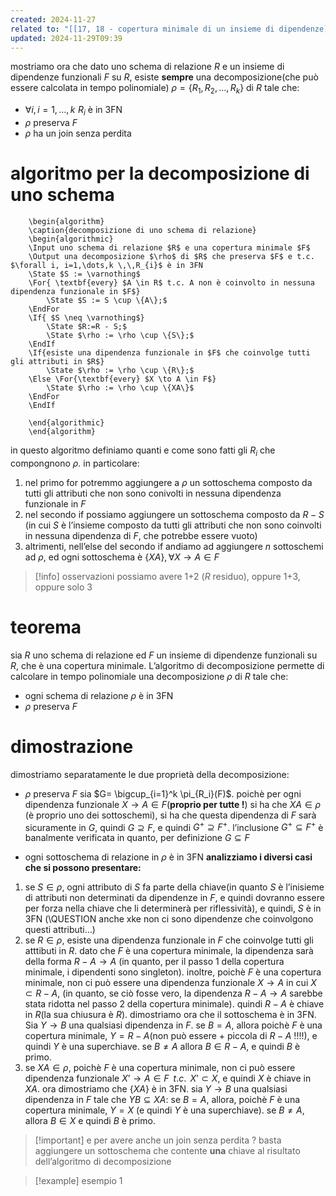 ```yaml
---
created: 2024-11-27
related to: "[[17, 18 - copertura minimale di un insieme di dipendenze]]"
updated: 2024-11-29T09:39
---
```

mostriamo ora che dato uno schema di relazione $R$ e un insieme di dipendenze funzionali $F$ su $R$, esiste **sempre** una decomposizione(che può essere calcolata in tempo polinomiale) $\rho = \{R_{1}, R_{2},\dots, R_{k}\}$ di $R$ tale che:
- $\forall i, i=1,\dots,k \,\,R_{i}$ è in 3FN
- $\rho$ preserva $F$
- $\rho$ ha un join senza perdita
# algoritmo per la decomposizione di uno schema

```pseudo
	\begin{algorithm}
	\caption{decomposizione di uno schema di relazione}
	\begin{algorithmic}
	\Input uno schema di relazione $R$ e una copertura minimale $F$
	\Output una decomposizione $\rho$ di $R$ che preserva $F$ e t.c. $\forall i, i=1,\dots,k \,\,R_{i}$ è in 3FN
	\State $S := \varnothing$
	\For{ \textbf{every} $A \in R$ t.c. A non è coinvolto in nessuna dipendenza funzionale in $F$}
		\State $S := S \cup \{A\};$
    \EndFor
	\If{ $S \neq \varnothing$}
		\State $R:=R - S;$
		\State $\rho := \rho \cup \{S\};$
    \EndIf
	\If{esiste una dipendenza funzionale in $F$ che coinvolge tutti gli attributi in $R$}
		\State $\rho := \rho \cup \{R\};$
	\Else \For{\textbf{every} $X \to A \in F$}
		\State $\rho := \rho \cup \{XA\}$
    \EndFor
    \EndIf

	\end{algorithmic}
	\end{algorithm}
```
in questo algoritmo definiamo quanti e come sono fatti gli $R_i$ che compongnono $\rho$. in particolare:
1. nel primo for potremmo aggiungere a $\rho$ un sottoschema composto da tutti gli attributi che non sono conivolti in nessuna dipendenza funzionale in $F$
2. nel secondo if possiamo aggiungere un sottoschema composto da $R - S$ (in cui $S$ è l’insieme composto da tutti gli attributi che non sono coinvolti in nessuna dipendenza di $F$, che potrebbe essere vuoto)
3. altrimenti, nell’else del secondo if andiamo ad aggiungere $n$ sottoschemi ad $\rho$, ed ogni sottoschema è $\{XA\}, \forall X \to A \in F$
>[!info] osservazioni
>possiamo avere 1+2 ($R$ residuo), oppure 1+3, oppure solo 3

# teorema
sia $R$ uno schema di relazione ed $F$ un insieme di dipendenze funzionali su $R$, che è una copertura minimale. L’algoritmo di decomposizione permette di calcolare in tempo polinomiale una decomposizione $\rho$ di $R$ tale che:
- ogni schema di relazione $\rho$ è in 3FN
- $\rho$ preserva $F$
# dimostrazione
dimostriamo separatamente le due proprietà della decomposizione:
- $\rho$ preserva $F$
sia $G= \bigcup_{i=1}^k \pi_{R_i}(F)$. poichè per ogni dipendenza funzionale $X \to A \in F$(**proprio per tutte !**) si ha che $XA \in \rho$ (è proprio uno dei sottoschemi), si ha che questa dipendenza di $F$ sarà sicuramente in $G$, quindi $G \supseteq F$, e quindi $G^+ \supseteq F^+$.
l’inclusione $G^+ \subseteq F^+$ è banalmente verificata in quanto, per definizione $G \subseteq F$

- ogni sottoschema di relazione in $\rho$ è in 3FN
**analizziamo i diversi casi che si possono presentare:**
1.  se $S \in \rho$, ogni attributo di $S$ fa parte della chiave(in quanto $S$ è l’inisieme di attributi non determinati da dipendenze in $F$, e quindi dovranno essere per forza nella chiave che li determinerà per riflessività), e quindi, $S$ è in 3FN  (\\QUESTION anche xke non ci sono dipendenze che coinvolgono questi attributi…)
2. se $R \in \rho$, esiste una dipendenza funzionale in $F$ che coinvolge tutti gli atttibuti in $R$. dato che $F$ è una copertura minimale, la dipendenza sarà della forma $R-A \to A$ (in quanto, per il passo 1 della copertura minimale, i dipendenti sono singleton). inoltre, poichè $F$ è una copertura minimale, non ci può essere una dipendenza funzionale $X \to A$ in cui $X \subset R-A$, (in quanto, se ciò fosse vero, la dipendenza $R-A \to A$ sarebbe stata ridotta nel passo 2 della copertura minimale). quindi $R-A$ è chiave in $R$(la sua chiusura è $R$). dimostriamo ora che il sottoschema è in 3FN. Sia $Y \to B$ una qualsiasi dipendenza in $F$. se $B =A$, allora poichè $F$ è una copertura minimale, $Y=R-A$(non può essere + piccola di $R-A$ !!!!), e quindi $Y$ è una superchiave. se $B \neq A$ allora $B \in R-A$, e quindi $B$ è primo.
3. se $XA \in \rho$, poichè $F$ è una copertura minimale, non ci può essere dipendenza funzionale $X’ \to A \in F \,\,\,t.c. \,\ X’ \subset X$, e quindi $X$ è chiave in $XA$. ora dimostriamo che $\{XA\}$ è in 3FN. sia $Y \to B$ una qualsiasi dipendenza in $F$ tale che $YB \subseteq XA$: se $B=A$, allora, poichè $F$ è una copertura minimale, $Y=X$ (e quindi $Y$ è una superchiave). se $B \neq A$, allora $B \in X$ e quindi $B$ è primo.

>[!important] e per avere anche un join senza perdita ?
>basta aggiungere un sottoschema che contente **una** chiave al risultato dell’algoritmo di decomposizione

>[!example] esempio 1